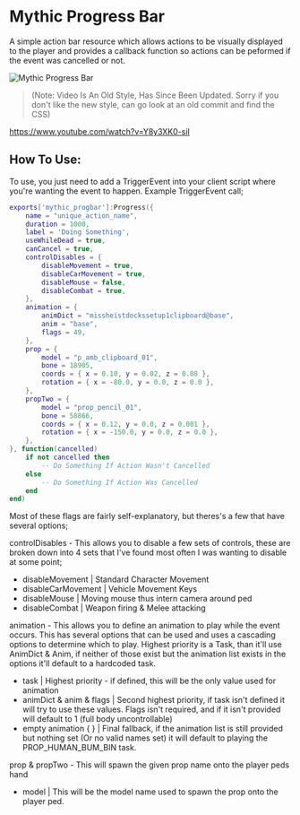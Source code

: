 # Mythic Progress Bar
A simple action bar resource which allows actions to be visually displayed to the player and provides a callback function so actions can be peformed if the event was cancelled or not.

![Mythic Progress Bar](https://i.imgur.com/lFRCH7k.png)
 
>(Note: Video Is An Old Style, Has Since Been Updated. Sorry if you don't like the new style, can go look at an old commit and find the CSS)

https://www.youtube.com/watch?v=Y8y3XK0-siI

## How To Use:
To use, you just need to add a TriggerEvent into your client script where you're wanting the event to happen. Example TriggerEvent call;

```lua
exports['mythic_progbar']:Progress({
	name = "unique_action_name",
	duration = 1000,
	label = 'Doing Something',
	useWhileDead = true,
	canCancel = true,
	controlDisables = {
		disableMovement = true,
		disableCarMovement = true,
		disableMouse = false,
		disableCombat = true,
	},
	animation = {
		animDict = "missheistdockssetup1clipboard@base",
		anim = "base",
		flags = 49,
	},
	prop = {
		model = "p_amb_clipboard_01",
		bone = 18905,
		coords = { x = 0.10, y = 0.02, z = 0.08 },
		rotation = { x = -80.0, y = 0.0, z = 0.0 },
	},
	propTwo = {
		model = "prop_pencil_01",
		bone = 58866,
		coords = { x = 0.12, y = 0.0, z = 0.001 },
		rotation = { x = -150.0, y = 0.0, z = 0.0 },
	},
}, function(cancelled)
	if not cancelled then
		-- Do Something If Action Wasn't Cancelled
	else
		-- Do Something If Action Was Cancelled
	end
end)
```

Most of these flags are fairly self-explanatory, but theres's a few that have several options;


controlDisables - This allows you to disable a few sets of controls, these are broken down into 4 sets that I've found most often I was wanting to disable at some point;
* disableMovement | Standard Character Movement
* disableCarMovement | Vehicle Movement Keys
* disableMouse | Moving mouse thus intern camera around ped
* disableCombat | Weapon firing & Melee attacking


animation - This allows you to define an animation to play while the event occurs. This has several options that can be used and uses a cascading options to determine which to play. Highest priority is a Task, than it'll use AnimDict & Anim, if neither of those exist but the animation list exists in the options it'll default to a hardcoded task.
* task | Highest priority - if defined, this will be the only value used for animation
* animDict & anim & flags | Second highest priority, if task isn't defined it will try to use these values. Flags isn't required, and if it isn't provided will default to 1 (full body uncontrollable)
* empty animation { } | Final fallback, if the animation list is still provided but nothing set (Or no valid names set) it will default to playing the PROP_HUMAN_BUM_BIN task.


prop & propTwo - This will spawn the given prop name onto the player peds hand
* model | This will be the model name used to spawn the prop onto the player ped.
